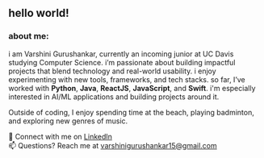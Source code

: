 ## hello world!

### about me:

i am Varshini Gurushankar, currently an incoming junior at UC Davis studying Computer Science. i’m passionate about building impactful projects that blend technology and real-world usability. i enjoy experimenting with new tools, frameworks, and tech stacks. so far, I’ve worked with **Python**, **Java**, **ReactJS**, **JavaScript**, and **Swift**. i'm especially interested in AI/ML applications and building projects around it. 

Outside of coding, I enjoy spending time at the beach, playing badminton, and exploring new genres of music.  

💌 Connect with me on [LinkedIn](https://www.linkedin.com/in/your-linkedin)  
📫 Questions? Reach me at [varshinigurushankar15@gmail.com](mailto:varshinigurushankar15@gmail.com)
